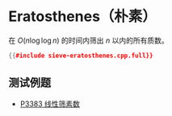 # Eratosthenes（朴素）

在 $O(n \log \log n)$ 的时间内筛出 $n$ 以内的所有质数。

```cpp
{{#include sieve-eratosthenes.cpp.full}}
```

## 测试例题

- [P3383 线性筛素数](https://www.luogu.com.cn/problem/P3383)
